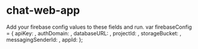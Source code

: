 # chat-web-app
Add your firebase config values to these fields and run.
var firebaseConfig = {
    apiKey: ,
    authDomain: ,
    databaseURL: ,
    projectId: ,
    storageBucket: ,
    messagingSenderId: ,
    appId: 
  };
  
 
